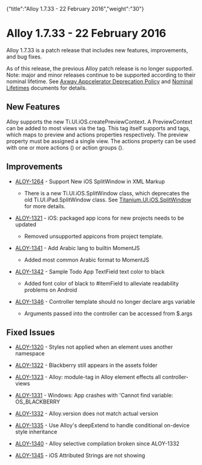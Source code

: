 {"title":"Alloy 1.7.33 - 22 February 2016","weight":"30"} 

# Alloy 1.7.33 - 22 February 2016

Alloy 1.7.33 is a patch release that includes new features, improvements, and bug fixes.

As of this release, the previous Alloy patch release is no longer supported. Note: major and minor releases continue to be supported according to their nominal lifetime. See [Axway Appcelerator Deprecation Policy](/docs/appc/AMPLIFY_Appcelerator_Services_Overview/Axway_Appcelerator_Deprecation_Policy/) and [Nominal Lifetimes](/docs/appc/AMPLIFY_Appcelerator_Services_Overview/Axway_Appcelerator_Product_Lifecycle/#NominalLifetimes) documents for details.

## New Features

Alloy supports the new Ti.UI.iOS.createPreviewContext. A PreviewContext can be added to most views via the <PreviewContext> tag. This tag itself supports <Preview> and <Actions> tags, which maps to preview and actions properties respectively. The preview property must be assigned a single view. The actions property can be used with one or more actions (<Action>) or action groups (<ActionGroup>).

## Improvements

*   [ALOY-1264](https://jira.appcelerator.org/browse/ALOY-1264) - Support New iOS SplitWindow in XML Markup
    
    *   There is a new Ti.UI.iOS.SplitWindow class, which deprecates the old Ti.UI.iPad.SplitWindow class. See [Titanium.UI.iOS.SplitWindow](#!/api/Titanium.UI.iOS.SplitWindow) for more details.
        
*   [ALOY-1321](https://jira.appcelerator.org/browse/ALOY-1321) - iOS: packaged app icons for new projects needs to be updated
    
    *   Removed unsupported appicons from project template.
        
*   [ALOY-1341](https://jira.appcelerator.org/browse/ALOY-1341) - Add Arabic lang to builtin MomentJS
    
    *   Added most common Arabic format to MomentJS
        
*   [ALOY-1342](https://jira.appcelerator.org/browse/ALOY-1342) - Sample Todo App TextField text color to black
    
    *   Added font color of black to #itemField to alleviate readability problems on Android
        
*   [ALOY-1346](https://jira.appcelerator.org/browse/ALOY-1346) - Controller template should no longer declare args variable
    
    *   Arguments passed into the controller can be accessed from $.args
        

## Fixed Issues

*   [ALOY-1320](https://jira.appcelerator.org/browse/ALOY-1320) - Styles not applied when an element uses another namespace
    
*   [ALOY-1322](https://jira.appcelerator.org/browse/ALOY-1322) - Blackberry still appears in the assets folder
    
*   [ALOY-1323](https://jira.appcelerator.org/browse/ALOY-1323) - Alloy: module-tag in Alloy element effects all controller-views
    
*   [ALOY-1331](https://jira.appcelerator.org/browse/ALOY-1331) - Windows: App crashes with 'Cannot find variable: OS\_BLACKBERRY
    
*   [ALOY-1332](https://jira.appcelerator.org/browse/ALOY-1332) - Alloy.version does not match actual version
    
*   [ALOY-1335](https://jira.appcelerator.org/browse/ALOY-1335) - Use Alloy's deepExtend to handle conditional on-device style inheritance
    
*   [ALOY-1340](https://jira.appcelerator.org/browse/ALOY-1340) - Alloy selective compilation broken since ALOY-1332
    
*   [ALOY-1345](https://jira.appcelerator.org/browse/ALOY-1345) - iOS Attributed Strings are not showing